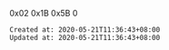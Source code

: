 
0x02 0x1B 0x5B 0

    Created at: 2020-05-21T11:36:43+08:00
    Updated at: 2020-05-21T11:36:43+08:00

